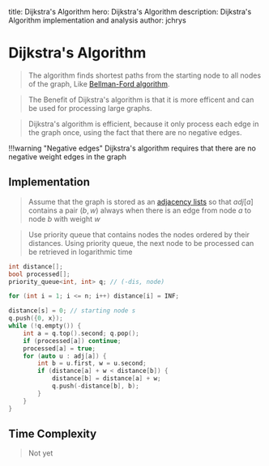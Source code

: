 title: Dijkstra's Algorithm
hero: Dijkstra's Algorithm
description: Dijkstra's Algorithm implementation and analysis
author: jchrys

# Dijkstra's Algorithm
> The algorithm finds shortest paths from the starting node to all nodes of the graph, Like [Bellman-Ford algorithm](http://localhost:8000/Algorithms/Graph/Basics/#3_edge_list_representation).

> The Benefit of Dijkstra's algorithm is that it is more efficent and can be used for processing large graphs.

> Dijkstra's algorithm is efficient, because it only process each edge in the graph once, using the fact that there are no negative edges.

!!!warning "Negative edges"
    Dijkstra's algorithm requires that there are no negative weight edges in the graph


## Implementation
> Assume that the graph is stored as an [adjacency lists](http://localhost:8000/Algorithms/Graph/Basics/#1_adjacency_list_representation) so that $adj[a]$ contains a pair $(b, w)$ always when there is an edge from node $a$ to node $b$ with weight $w$

> Use priority queue that contains nodes the nodes ordered by their distances. Using priority queue, the next node to be processed can be retrieved in logarithmic time


```cpp
int distance[];
bool processed[];
priority_queue<int, int> q; // (-dis, node)

for (int i = 1; i <= n; i++) distance[i] = INF;

distance[s] = 0; // starting node s
q.push({0, x});
while (!q.empty()) {
    int a = q.top().second; q.pop();
    if (processed[a]) continue;
    processed[a] = true;
    for (auto u : adj[a]) {
        int b = u.first, w = u.second;
        if (distance[a] + w < distance[b]) {
            distance[b] = distance[a] + w;
            q.push(-distance[b], b);
        }
    }
}
```

## Time Complexity
> Not yet
